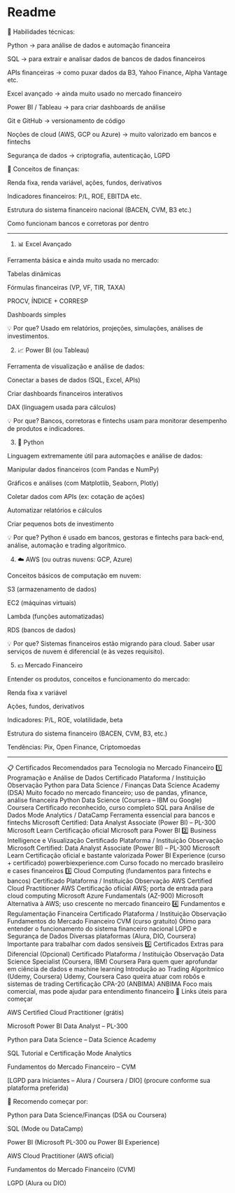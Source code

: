 # Readme
📌 Habilidades técnicas:

Python → para análise de dados e automação financeira

SQL → para extrair e analisar dados de bancos de dados financeiros

APIs financeiras → como puxar dados da B3, Yahoo Finance, Alpha Vantage etc.

Excel avançado → ainda muito usado no mercado financeiro

Power BI / Tableau → para criar dashboards de análise

Git e GitHub → versionamento de código

Noções de cloud (AWS, GCP ou Azure) → muito valorizado em bancos e fintechs

Segurança de dados → criptografia, autenticação, LGPD

📌 Conceitos de finanças:

Renda fixa, renda variável, ações, fundos, derivativos

Indicadores financeiros: P/L, ROE, EBITDA etc.

Estrutura do sistema financeiro nacional (BACEN, CVM, B3 etc.)

Como funcionam bancos e corretoras por dentro



----------------------------------------------------------------------------
1. 📊 Excel Avançado

Ferramenta básica e ainda muito usada no mercado:

Tabelas dinâmicas

Fórmulas financeiras (VP, VF, TIR, TAXA)

PROCV, ÍNDICE + CORRESP

Dashboards simples

💡 Por que? Usado em relatórios, projeções, simulações, análises de investimentos.

2. 📈 Power BI (ou Tableau)

Ferramenta de visualização e análise de dados:

Conectar a bases de dados (SQL, Excel, APIs)

Criar dashboards financeiros interativos

DAX (linguagem usada para cálculos)

💡 Por que? Bancos, corretoras e fintechs usam para monitorar desempenho de produtos e indicadores.

3. 🐍 Python

Linguagem extremamente útil para automações e análise de dados:

Manipular dados financeiros (com Pandas e NumPy)

Gráficos e análises (com Matplotlib, Seaborn, Plotly)

Coletar dados com APIs (ex: cotação de ações)

Automatizar relatórios e cálculos

Criar pequenos bots de investimento

💡 Por que? Python é usado em bancos, gestoras e fintechs para back-end, análise, automação e trading algorítmico.

4. ☁️ AWS (ou outras nuvens: GCP, Azure)

Conceitos básicos de computação em nuvem:

S3 (armazenamento de dados)

EC2 (máquinas virtuais)

Lambda (funções automatizadas)

RDS (bancos de dados)

💡 Por que? Sistemas financeiros estão migrando para cloud. Saber usar serviços de nuvem é diferencial (e às vezes requisito).

5. 💵 Mercado Financeiro

Entender os produtos, conceitos e funcionamento do mercado:

Renda fixa x variável

Ações, fundos, derivativos

Indicadores: P/L, ROE, volatilidade, beta

Estrutura do sistema financeiro (BACEN, CVM, B3, etc.)

Tendências: Pix, Open Finance, Criptomoedas



------------------------------------------------------------------------------------------------

📋 Certificados Recomendados para Tecnologia no Mercado Financeiro
1️⃣ Programação e Análise de Dados
Certificado	Plataforma / Instituição	Observação
Python para Data Science / Finanças	Data Science Academy (DSA)	Muito focado no mercado financeiro; uso de pandas, yfinance, análise financeira
Python Data Science (Coursera – IBM ou Google)	Coursera	Certificado reconhecido, curso completo
SQL para Análise de Dados	Mode Analytics / DataCamp	Ferramenta essencial para bancos e fintechs
Microsoft Certified: Data Analyst Associate (Power BI) – PL-300	Microsoft Learn	Certificação oficial Microsoft para Power BI
2️⃣ Business Intelligence e Visualização
Certificado	Plataforma / Instituição	Observação
Microsoft Certified: Data Analyst Associate (Power BI) – PL-300	Microsoft Learn	Certificação oficial e bastante valorizada
Power BI Experience (curso + certificado)	powerbiexperience.com	Curso focado no mercado brasileiro e cases financeiros
3️⃣ Cloud Computing (fundamentos para fintechs e bancos)
Certificado	Plataforma / Instituição	Observação
AWS Certified Cloud Practitioner	AWS	Certificação oficial AWS; porta de entrada para cloud computing
Microsoft Azure Fundamentals (AZ-900)	Microsoft	Alternativa à AWS; uso crescente no mercado financeiro
4️⃣ Fundamentos e Regulamentação Financeira
Certificado	Plataforma / Instituição	Observação
Fundamentos do Mercado Financeiro	CVM (curso gratuito)	Ótimo para entender o funcionamento do sistema financeiro nacional
LGPD e Segurança de Dados	Diversas plataformas (Alura, DIO, Coursera)	Importante para trabalhar com dados sensíveis
5️⃣ Certificados Extras para Diferencial (Opcional)
Certificado	Plataforma / Instituição	Observação
Data Science Specialist (Coursera, IBM)	Coursera	Para quem quer aprofundar em ciência de dados e machine learning
Introdução ao Trading Algorítmico (Udemy, Coursera)	Udemy, Coursera	Caso queira atuar com robôs e sistemas de trading
Certificação CPA-20 (ANBIMA)	ANBIMA	Foco mais comercial, mas pode ajudar para entendimento financeiro
🔗 Links úteis para começar

AWS Certified Cloud Practitioner (grátis)

Microsoft Power BI Data Analyst – PL-300

Python para Data Science – Data Science Academy

SQL Tutorial e Certificação Mode Analytics

Fundamentos do Mercado Financeiro – CVM

[LGPD para Iniciantes – Alura / Coursera / DIO] (procure conforme sua plataforma preferida)

🎯 Recomendo começar por:

Python para Data Science/Finanças (DSA ou Coursera)

SQL (Mode ou DataCamp)

Power BI (Microsoft PL-300 ou Power BI Experience)

AWS Cloud Practitioner (AWS oficial)

Fundamentos do Mercado Financeiro (CVM)

LGPD (Alura ou DIO)
